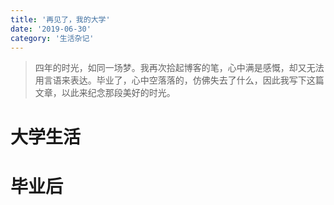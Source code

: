 ```yaml
---
title: '再见了，我的大学'
date: '2019-06-30'
category: '生活杂记'
---
```


> 四年的时光，如同一场梦。我再次拾起博客的笔，心中满是感慨，却又无法用言语来表达。毕业了，心中空落落的，仿佛失去了什么，因此我写下这篇文章，以此来纪念那段美好的时光。

# 大学生活

# 毕业后